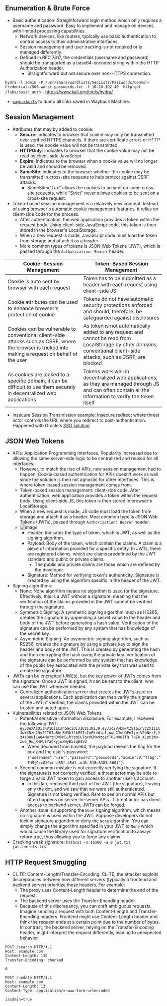 ## Enumeration & Brute Force
- Basic authentication: Straightforward login method which only requires a username and password. Easy to implement and manage on devices with limited processing capabilities.
  - Network devices, like routers, typically use basic authentication to control access to their administrative interfaces.
  - Session management and user tracking is not required or is managed differently.
  - Defined in RFC 7617, the credentials (username and password) should be transported as a base64-encoded string within the HTTP Authorization header.
    - Straightforward but not secure over non-HTTPS connection.  

`hydra -l admin -P /usr/share/wordlists/SecLists/Passwords/Common-Credentials/500-worst-passwords.txt -f 10.10.192.40  http-get /labs/basic_auth` - https://www.kali.org/tools/hydra/
- [`waybackurls`](https://github.com/tomnomnom/waybackurls) to dump all links saved in Wayback Machine.

## Session Management
- Attributes that may by added to cookie:
  - **Secure**: Indicates to browser that cookie may only be transmitted over verified HTTPS channels. If there are certificate errors or HTTP is used, the cookie value will not be transmitted.
  - **HTTPOnly**: Indicates to browser that the cookie value may not be read by client-side JavaScript.
  - **Expire**: Indicates to the browser when a cookie value will no longer be valid and should be removed.
  - **SameSite**: Indicates to the browser whether the cookie may be transmitted in cross-site requests to help protect against CSRF attacks.
    - SameSite="Lax" allows the cookies to be sent on some cross-site requests, while "Strict" never allows cookies to be sent on a cross-site request.
- Token-based session management is a relatively new concept. Instead of using browser's automatic cookie management featuries, it relies on client-side code for the process.
  - After authentication, the web application provides a token within the request body. Using client-side JavaScript code, this token is then stored in the browser's LocalStorage.
  - When a new request is made, JavaScript code must load the token from storage and attach it as a header.
  - More common types of tokens is JSON Web Tokens (JWT), which is passed through the `Authorization: Bearer` header. 

|Cookie-Session Management|Token-Based Session Management|
|-----------|-----------|
|Cookie is auto sent by browser with each request|Token has to be submitted as a header with each request using client-side JS|
|Cookie attributes can be used to enhance browser's protection of cookie|Tokens do not have automatic security protections enforced and should, therefore, be safeguarded against disclosures|
|Cookies can be vulnerable to conventional client-side attacks such as CSRF, where the browser is tricked into making a request on behalf of the user|As token is  not automatically added to any request and cannot be read from LocalStorage by other domains, conventional client-side attacks, such as CSRF, are blocked|
|As cookies are locked to a specific domain, it can be difficult to use them securely in decentralized web applications|Tokens work well in decentralized web applications, as they are managed through JS and can often contain all the information to verify the token itself|

- Insecure Session Transmission example: Insecure redirect where threat actor controls the URL where you redirect to post-authentication. Happened with Oracle's [SSO solution](https://krbtgt.pw/oracle-oam-10g-session-hijacking/)

## JSON Web Tokens
- APIs: Application Programming Interfaces. Popularity increased due to allowing the same server-side logic to be centralized and reused for all interfaces.
  - However, to match the rise of APIs, new session management had to happen. Cookie-based authentication for APIs doesn't work as well since the solution is then not agnostic for other interfaces. This is where token-based session management comes from.
  - Token-based session management: client-side code. After authentication, web application provides a token within the request body. Using client-side JS, this token is then stored in browser's LocalStorage.
  - When a new request is made, JS code must load the token from storage and attach it as a header. Most common type is JSON Web Tokens (JWTs), passed through `Authorization: Bearer` header.
  - ![image](https://github.com/user-attachments/assets/b7cfcf0c-932a-41a1-86e3-65803969520d)
    - Header: Indicates the type of token, which is JWT, as well as the signing algorithm.
    - Payload: Body of the token, which contain the claims. A claim is a piece of information provided for a specific entity. In JWTs, there are registered claims, which are claims predefined by the JWT standard and public or private claims.
      - The public and private claims are those which are defined by the developer.
    - Signature: Method for verifying token's authenticity. Signature is created by using the algorithm specific in the header of the JWT.
- Signing algorithms:
  - None: None algorithm means no algorithm is used for the signature. Effectively, this is a JWT without a signature, meaning that the verification of the claims provided in the JWT cannot be verified through the signature.
  - Symmetric Signing: A symmetric signing algorithm, such as HS265, creates the signature by appending a secret value to the header and body of the JWT before generating a hash value. Verification of the signature can be performed by any system that has knowledge of the secret key.
  - Asymmetric Signing: An asymmetric signing algorithm, such as RS256, creates the signature by using a private key to sign the header and body of the JWT. This is created by generating the hash and then encrypting the hash using the private key. Verification of the signature can be performed by any system that has knowledge of the public key associated with the private key that was used to create the signature.
- JWTs can be encrypted (JWEs), but the key power of JWTs comes from the signature. Once a JWT is signed, it can be sent to the client, who can use this JWT wherever needed.
  - Centralized authentication server that creates the JWTs used on several applications. Each application can then verify the signature of the JWT; if verified, the claims provided within the JWT can be trusted and acted upon.
- Vulnerabilities related to JSON Web Tokens
  - Potential sensitive information disclosure. For example, I received the following JWT: `eyJ0eXAiOiJKV1QiLCJhbGciOiJIUzI1NiJ9.eyJ1c2VybmFtZSI6InVzZXIiLCJwYXNzd29yZCI6InBhc3N3b3JkMSIsImFkbWluIjowLCJmbGFnIjoiVEhNezljYzAzOWNjLWQ4NWYtNDVkMS1hYzNiLTgxOGM4MzgzYTU2MH0ifQ.TkIH_A1zu1mu-zu6_9w_R4FUlYadkyjmXWyD5sqWd5U`
    - When decoded from base64, the payload reveals the flag for the box and the user's password: `{"username":"user","password":"password1","admin":0,"flag":"THM{9cc039cc-d85f-45d1-ac3b-818c8383a560}"}`.
  - Second common mistake is not correctly verifying the signature. If the signature is not correctly verified, a threat actor may be able to forge a valid JWT token to gain access to another user's account.
    -  In this lab, removed third part of the JWT (the signature), leaving only the dot, and we saw that we were still authenticated. Signature is not being verified. Rare to see on normal APIs but often happens on server-to-server APIs. If threat actor has direct access to backend server, JWTs can be forged.
  - Another issue is supporting the `None` signing algorithm, which means no signature is used within the JWT. Suppose developers do not lock in signature algorithm or deny the `None` algorithm. You can simply change the algorithm specified in your JWT to `None` which would cause the library used for signature verification to always return true, thus allowing you to forge any claims.
- Cracking weak signature: `hashcat -m 16500 -a 0 jwt.txt jwt.secrets.list`

## HTTP Request Smuggling
- CL.TE: Content-Length/Transfer-Encoding. CL-TE, the attacker exploits discrepancies between how different servers (typically a frontend and backend server) prioritize these headers. For example:
  - The proxy uses Content-Length header to determine the end of the request.
  - The backend server uses the Transfer-Encoding header.
  - Because of this discrepancy, you can craft ambiguous requests. Imagine sending a request with both Content-Length and Transfer-Encoding headers. Frontend might use Content-Length header and think the request ends at a certain point due to the number of bytes. In contrast, the backend server, relying on the Transfer-Encoding header, might interpret the request differently, leading to unexpected behavior.
```
POST /search HTTP/1.1
Host: example.com
Content-Length: 130
Transfer-Encoding: chunked

0

POST /update HTTP/1.1
Host: example.com
Content-Length: 13
Content-Type: application/x-www-form-urlencoded

isadmin=true
```
